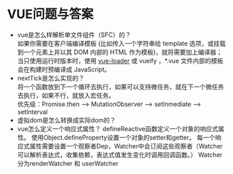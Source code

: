 # VUE问题与答案
* vue是怎么样解析单文件组件（SFC）的？  
如果你需要在客户端编译模板 (比如传入一个字符串给 template 选项，或挂载到一个元素上并以其 DOM 内部的 HTML 作为模板)，就将需要加上编译器；  
当只使用运行时版本时，使用 [vue-loader](https://github.com/vuejs/vue-loader) 或 vueify ，*.vue 文件内部的模板会在构建时预编译成 JavaScript。  
* nextTick是怎么实现的？   
将一个函数放到下一个循环去执行，如果可以支持微任务，就在下一个微任务去执行，如果不行，就放入宏任务。  
优先级：Promise.then --> MutationObserver --> setInmediate --> setInterval
* 虚拟dom是怎么转换成实际dom的？ 
* vue怎么定义一个响应式属性？
defineReactive函数定义一个对象的响应式属性。
使用Object.defineProperty设置一个对象的setter和getter。
每一个响应式属性需要设置一个观察者Dep，Watcher中会订阅这些观察者（Watcher可以解析表达式，收集依赖，表达式值发生变化时调用回调函数。）
Watcher分为renderWatcher 和 userWatcher